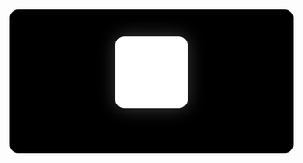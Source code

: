 <div class="root">
  <div class="logo"></div>
</div>
<style>
  @keyframes get {
    0% {
      margin-top: -32px;
      box-shadow: 0 0px 32px rgba(255, 255, 255, 0.25);
    }
    50% {
      margin-top: 0px;
      box-shadow: 0 0px 24px rgba(255, 255, 255, 0);
    }
    100% {
      margin-top: -32px;
      box-shadow: 0 0px 32px rgba(255, 255, 255, 0.25);
    }
  }
  .root {
    width: 100%;
    height: 256px;
    background-color: black;
    border-radius: 16px;
    display: flex;
    justify-content: center;
    align-items: center;
    background-image: url(modlin_inc.png);
    background-repeat: no-repeat;
    background-position: 50% 50%;
  }
  .logo {
    width: 128px;
    height: 128px;
    background-color: white;
    border-radius: 16px;
    animation-duration: 2s;
    animation-name: get;
    animation-iteration-count: infinite;
  }
</style>
